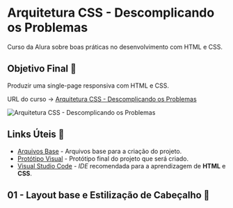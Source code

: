# Arquitetura CSS - Descomplicando os Problemas

Curso da Alura sobre boas práticas no desenvolvimento com HTML e CSS.

## Objetivo Final &#x1F3AF;

Produzir uma single-page responsiva com HTML e CSS.

URL do curso -> [Arquitetura CSS - Descomplicando os Problemas](https://cursos.alura.com.br/course/arquitetura-css)

![Arquitetura CSS - Descomplicando os Problemas](https://www.alura.com.br/assets/api/share/curso-arquitetura-css.png)

## Links Úteis &#x1F517;
* [Arquivos Base](https://github.com/alura-cursos/arquitetura-css/archive/assets.zip) - Arquivos base para a criação do projeto.
* [Protótipo Visual](https://www.figma.com/file/0gMF5BPgplPYqQA6Om1T1sk9/alura-bootstrap?node-id=0%3A1) - Protótipo final do projeto que será criado.
* [Visual Studio Code](https://code.visualstudio.com/Download) - *IDE* recomendada para a aprendizagem de **HTML** e **CSS**.

## 01 - Layout base e Estilização de Cabeçalho &#x1F516;

